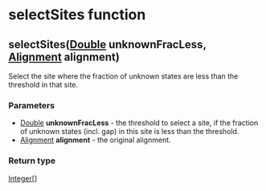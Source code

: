 selectSites function
====================
selectSites([Double](../types/Double.md) **unknownFracLess**, [Alignment](../types/Alignment.md) **alignment**)
---------------------------------------------------------------------------------------------------------------

Select the site where the fraction of unknown states are less than the threshold in that site.

### Parameters

- [Double](../types/Double.md) **unknownFracLess** - the threshold to select a site, if the fraction of unknown states (incl. gap) in this site is less than the threshold.
- [Alignment](../types/Alignment.md) **alignment** - the original alignment.

### Return type

[Integer[]](../types/Integer[].md)



